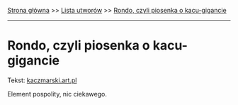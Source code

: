 [Strona główna](../index.md) >> [Lista utworów](../list.md) >> [Rondo, czyli piosenka o kacu-gigancie](518.md)

---

# Rondo, czyli piosenka o kacu-gigancie

Tekst: [kaczmarski.art.pl](https://www.kaczmarski.art.pl/tworczosc/wiersze/rondo-czyli-piosenka-o-kacu-gigancie/)

Element pospolity, nic ciekawego.